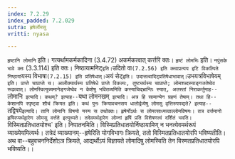 ```yaml
---
index: 7.2.29
index_padded: 7.2.029
sutra: हृषेर्लोमसु
vritti: nyasa

---
```

`हृष्टानि लोमानि` इति। गत्यर्थामकर्मकादिना (3.4.72) अकर्मकत्वात् कर्त्तरि क्तः। `हृष्टं लोमभिः` इति। `नपुंसके भावे क्तः` (3.3.114) इति क्तः। निष्ठायामनिट्` इति। `उदितो वा` (7.2.56) इति क्त्वाप्रत्यय इटि विकल्पिते निष्ठायां `यस्य विभाषा` (7.2.15) इति प्रतिषेधात्। `अयं सेट्` इति। उदात्तत्वादिट्प्रतिषेधाभावात्। `उभयत्रविभाषेयम्` इति। प्राप्ते चाप्राप्ते च। आलीक्यार्थस्य प्रतिषेधे प्राप्ते विकल्पः, तुष्ट्यर्थस्य चाप्राप्ते; लोमशब्दस्याङ्गजतेष्वेव रूढत्वात्।
लोमस्वित्युच्यमानेङ्गजेष्वेव न केशेषु भवितव्यमिति कस्याचिद्भ्रान्तिः स्यात्, अतस्तां निराकर्त्तुमाह--`लोमानि` इत्यादि। कथम्? इत्याह--`यथा लोमनखम्` इत्यादि। अत्र हि सामान्येन ग्रहणं तेषाम्। तथा हि--केशानपि स्पृष्ट्वा शौचं क्रियत इति। कथं पुनः क्रियावचनसय धातोर्द्रव्येषु लोमसु वृत्तिरुपपद्यते? इत्याह--`तद्विषये` इत्यादि। तानि लोमानि विषयो यस्य स तथोक्तः। हृषेर्योऽर्थः स लोमत्साध्यत्वाल्लोमविषयः। तत्र वर्त्तमानो हृषिरप्यर्थद्वारेण लोमसु वर्त्तते इत्युच्यते। तदेवमर्थद्वारेण लोम्नां हृषिं प्रति विशेषणत्वं दर्शितं भवति।
`विस्मितप्रतिधातयोश्च` इति। निपातनमिति। विस्मिप्रतिधातयोर्निष्ठायामिण् न भनत्येवमर्थरूपं व्याख्येयमित्यर्थः। तत्रेदं व्याख्यानम्--हृषेरिति योगविभागः क्रियते, ततो विस्मितप्रतिधातयोरपि भविष्यतीति। अथ वा--बहुवचननिर्देशोऽत्र क्रियते, आद्यर्थोऽयं विज्ञायते लोमादिषु लोमस्विति तेन विस्मतप्रतिधातयोरपि भविष्यति।।